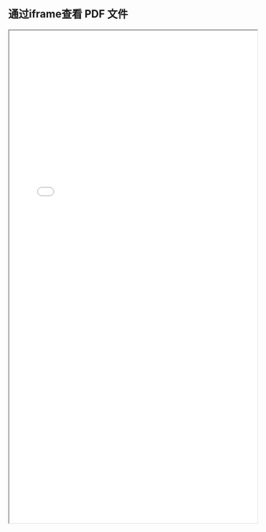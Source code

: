 ## 通过iframe查看 PDF 文件
<iframe src="用法案例/pdf文件/attachment/AAAAAAA.pdf" width="100%" height="1000px"></iframe>

